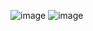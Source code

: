 ![image](https://user-images.githubusercontent.com/77582858/196255721-a2fa2d79-c094-431b-a9cb-d9b04e905cab.png)
![image](https://user-images.githubusercontent.com/77582858/196255758-5ad81071-5833-4303-860b-304255573947.png)
